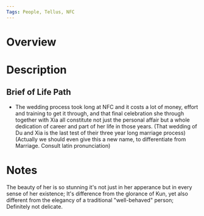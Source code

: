 ```yaml
---
Tags: People, Tellus, NFC
---
```


# Overview

# Description

## Brief of Life Path

* The wedding process took long at NFC and it costs a lot of money, effort and training to get it through, and that final celebration she through together with Xia all constitute not just the personal affair but a whole dedication of career and part of her life in those years. (That wedding of Du and Xia is the last test of their three year long marriage process) (Actually we should even give this a new name, to differentiate from Marriage. Consult latin pronunciation)

# Notes

The beauty of her is so stunning it's not just in her apperance but in every sense of her existence; It's difference from the glorance of Kun, yet also different from the elegancy of a traditional "well-behaved" person; Definitely not delicate.